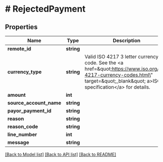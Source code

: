 # # RejectedPayment

## Properties

Name | Type | Description | Notes
------------ | ------------- | ------------- | -------------
**remote_id** | **string** |  | 
**currency_type** | **string** | Valid ISO 4217 3 letter currency code. See the &lt;a href&#x3D;\&quot;https://www.iso.org/iso-4217-currency-codes.html\&quot; target&#x3D;\&quot;_blank\&quot; a&gt;ISO specification&lt;/a&gt; for details. | 
**amount** | **int** |  | 
**source_account_name** | **string** |  | 
**payor_payment_id** | **string** |  | 
**reason** | **string** |  | 
**reason_code** | **string** |  | [optional] 
**line_number** | **int** |  | [optional] 
**message** | **string** |  | [optional] 

[[Back to Model list]](../../README.md#documentation-for-models) [[Back to API list]](../../README.md#documentation-for-api-endpoints) [[Back to README]](../../README.md)


